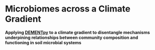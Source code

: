 # Microbiomes across a Climate Gradient

**Applying [DEMENTpy](https://github.com/bioatmosphere/DEMENTpy) to a climate gradient to disentangle mechanisms underpining relationships between community composition and functioning in soil microbial systems**
